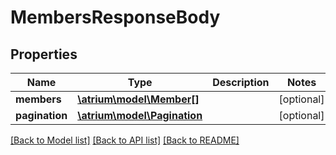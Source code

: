 # MembersResponseBody

## Properties
Name | Type | Description | Notes
------------ | ------------- | ------------- | -------------
**members** | [**\atrium\model\Member[]**](Member.md) |  | [optional] 
**pagination** | [**\atrium\model\Pagination**](Pagination.md) |  | [optional] 

[[Back to Model list]](../README.md#documentation-for-models) [[Back to API list]](../README.md#documentation-for-api-endpoints) [[Back to README]](../README.md)


